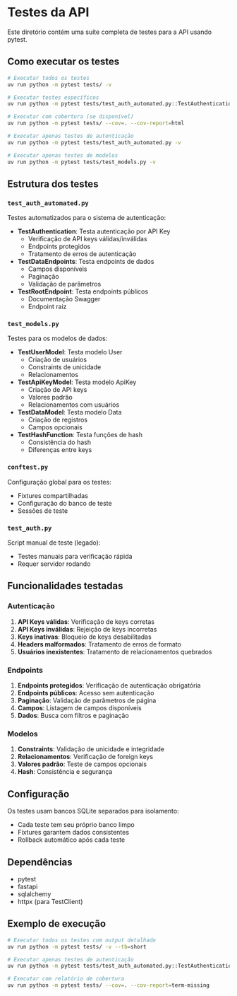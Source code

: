 # Testes da API

Este diretório contém uma suíte completa de testes para a API usando pytest.

## Como executar os testes

```bash
# Executar todos os testes
uv run python -m pytest tests/ -v

# Executar testes específicos
uv run python -m pytest tests/test_auth_automated.py::TestAuthentication -v

# Executar com cobertura (se disponível)
uv run python -m pytest tests/ --cov=. --cov-report=html

# Executar apenas testes de autenticação
uv run python -m pytest tests/test_auth_automated.py -v

# Executar apenas testes de modelos
uv run python -m pytest tests/test_models.py -v
```

## Estrutura dos testes

### `test_auth_automated.py`
Testes automatizados para o sistema de autenticação:

- **TestAuthentication**: Testa autenticação por API Key
  - Verificação de API keys válidas/inválidas
  - Endpoints protegidos
  - Tratamento de erros de autenticação
- **TestDataEndpoints**: Testa endpoints de dados
  - Campos disponíveis
  - Paginação
  - Validação de parâmetros
- **TestRootEndpoint**: Testa endpoints públicos
  - Documentação Swagger
  - Endpoint raiz

### `test_models.py`
Testes para os modelos de dados:

- **TestUserModel**: Testa modelo User
  - Criação de usuários
  - Constraints de unicidade
  - Relacionamentos
- **TestApiKeyModel**: Testa modelo ApiKey
  - Criação de API keys
  - Valores padrão
  - Relacionamentos com usuários
- **TestDataModel**: Testa modelo Data
  - Criação de registros
  - Campos opcionais
- **TestHashFunction**: Testa funções de hash
  - Consistência do hash
  - Diferenças entre keys

### `conftest.py`
Configuração global para os testes:
- Fixtures compartilhadas
- Configuração do banco de teste
- Sessões de teste

### `test_auth.py`
Script manual de teste (legado):
- Testes manuais para verificação rápida
- Requer servidor rodando

## Funcionalidades testadas

### Autenticação
1. **API Keys válidas**: Verificação de keys corretas
2. **API Keys inválidas**: Rejeição de keys incorretas
3. **Keys inativas**: Bloqueio de keys desabilitadas
4. **Headers malformados**: Tratamento de erros de formato
5. **Usuários inexistentes**: Tratamento de relacionamentos quebrados

### Endpoints
1. **Endpoints protegidos**: Verificação de autenticação obrigatória
2. **Endpoints públicos**: Acesso sem autenticação
3. **Paginação**: Validação de parâmetros de página
4. **Campos**: Listagem de campos disponíveis
5. **Dados**: Busca com filtros e paginação

### Modelos
1. **Constraints**: Validação de unicidade e integridade
2. **Relacionamentos**: Verificação de foreign keys
3. **Valores padrão**: Teste de campos opcionais
4. **Hash**: Consistência e segurança

## Configuração

Os testes usam bancos SQLite separados para isolamento:
- Cada teste tem seu próprio banco limpo
- Fixtures garantem dados consistentes
- Rollback automático após cada teste

## Dependências

- pytest
- fastapi
- sqlalchemy
- httpx (para TestClient)

## Exemplo de execução

```bash
# Executar todos os testes com output detalhado
uv run python -m pytest tests/ -v --tb=short

# Executar apenas testes de autenticação
uv run python -m pytest tests/test_auth_automated.py::TestAuthentication::test_verify_valid_api_key -v

# Executar com relatório de cobertura
uv run python -m pytest tests/ --cov=. --cov-report=term-missing
```
